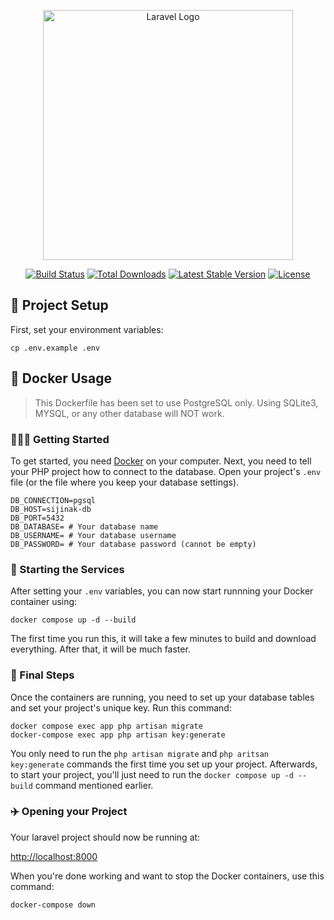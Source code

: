 <p align="center"><a href="https://laravel.com" target="_blank"><img src="https://raw.githubusercontent.com/laravel/art/master/logo-lockup/5%20SVG/2%20CMYK/1%20Full%20Color/laravel-logolockup-cmyk-red.svg" width="400" alt="Laravel Logo"></a></p>

<p align="center">
<a href="https://github.com/laravel/framework/actions"><img src="https://github.com/laravel/framework/workflows/tests/badge.svg" alt="Build Status"></a>
<a href="https://packagist.org/packages/laravel/framework"><img src="https://img.shields.io/packagist/dt/laravel/framework" alt="Total Downloads"></a>
<a href="https://packagist.org/packages/laravel/framework"><img src="https://img.shields.io/packagist/v/laravel/framework" alt="Latest Stable Version"></a>
<a href="https://packagist.org/packages/laravel/framework"><img src="https://img.shields.io/packagist/l/laravel/framework" alt="License"></a>
</p>

## 🎉 Project Setup

First, set your environment variables:

```
cp .env.example .env
```

## 🫙 Docker Usage

> This Dockerfile has been set to use PostgreSQL only. Using SQLite3, MYSQL, or any other database will NOT work.

### 🚶‍♀️‍➡ Getting Started

To get started, you need [Docker](https://docker.com) on your computer. Next, you need to tell your PHP project how to connect to the database. Open your project's `.env` file (or the file where you keep your database settings).

```env
DB_CONNECTION=pgsql
DB_HOST=sijinak-db
DB_PORT=5432
DB_DATABASE= # Your database name
DB_USERNAME= # Your database username
DB_PASSWORD= # Your database password (cannot be empty)
```

### 🚗 Starting the Services 

After setting your `.env` variables, you can now start runnning your Docker container using:

```
docker compose up -d --build 
```

The first time you run this, it will take a few minutes to build and download everything. After that, it will be much faster.

### 🥀 Final Steps

Once the containers are running, you need to set up your database tables and set your project's unique key. Run this command:

```
docker compose exec app php artisan migrate
docker-compose exec app php artisan key:generate
```

You only need to run the `php artisan migrate` and `php aritsan key:generate` commands the first time you set up your project. Afterwards, to start your project, you'll just need to run the `docker compose up -d --build` command mentioned earlier.

### ✈️ Opening your Project

Your laravel project should now be running at:

[http://localhost:8000](http://localhost:8000)

When you're done working and want to stop the Docker containers, use this command:

```
docker-compose down
```

